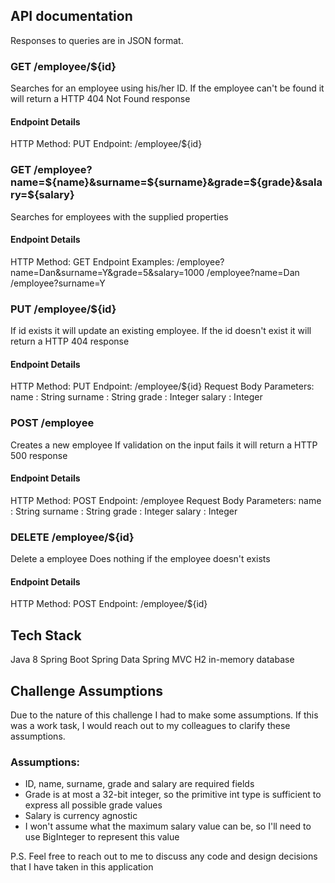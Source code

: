## API documentation
Responses to queries are in JSON format.


### GET /employee/${id}
Searches for an employee using his/her ID.
If the employee can't be found it will return a HTTP 404 Not Found response
#### Endpoint Details
HTTP Method: PUT
Endpoint: /employee/${id}


### GET /employee?name=${name}&surname=${surname}&grade=${grade}&salary=${salary}
Searches for employees with the supplied properties
#### Endpoint Details
HTTP Method: GET
Endpoint Examples:
/employee?name=Dan&surname=Y&grade=5&salary=1000
/employee?name=Dan
/employee?surname=Y


### PUT /employee/${id}
If id exists it will update an existing employee.
If the id doesn't exist it will return a HTTP 404 response
#### Endpoint Details
HTTP Method: PUT
Endpoint: /employee/${id}
Request Body Parameters:
name : String
surname : String
grade : Integer
salary : Integer


### POST /employee
Creates a new employee
If validation on the input fails it will return a HTTP 500 response
#### Endpoint Details
HTTP Method: POST
Endpoint: /employee
Request Body Parameters:
name : String
surname : String
grade : Integer
salary : Integer


### DELETE /employee/${id}
Delete a employee
Does nothing if the employee doesn't exists
#### Endpoint Details
HTTP Method: POST
Endpoint: /employee/${id}


## Tech Stack
Java 8
Spring Boot
Spring Data
Spring MVC
H2 in-memory database


## Challenge Assumptions
Due to the nature of this challenge I had to make some assumptions.
If this was a work task, I would reach out to my colleagues to clarify these assumptions.

### Assumptions:
- ID, name, surname, grade and salary are required fields
- Grade is at most a 32-bit integer, so the primitive int type is sufficient to express all possible grade values
- Salary is currency agnostic
- I won't assume what the maximum salary value can be, so I'll need to use BigInteger to represent this value

P.S. Feel free to reach out to me to discuss any code and design decisions that I have taken in this application